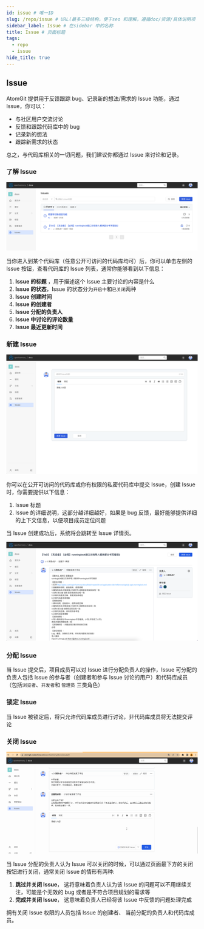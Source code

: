 ```yaml
---
id: issue # 唯一ID
slug: /repo/issue # URL(最多三级结构，便于seo 和理解，遵循doc/资源/具体说明项 的原则)
sidebar_label: Issue # 在sidebar 中的名称
title: Issue # 页面标题
tags:
  - repo
  - issue
hide_title: true
---
```


## Issue

AtomGit 提供用于反馈跟踪 bug、记录新的想法/需求的 Issue 功能，通过 Issue，你可以：

- 与社区用户交流讨论
- 反馈和跟踪代码库中的 bug
- 记录新的想法
- 跟踪新需求的状态

总之，与代码库相关的一切问题，我们建议你都通过 Issue 来讨论和记录。

### 了解 Issue

![issues_list](./img/issues_list.png)

当你进入到某个代码库（任意公开可访问的代码库均可）后，你可以单击左侧的 Issue 按钮，查看代码库的 Issue 列表，通常你能够看到以下信息：

1. **Issue 的标题** ，用于描述这个 Issue 主要讨论的内容是什么
1. **Issue 的状态**，Issue 的状态分为`开启中`和`已关闭`两种
1. **Issue 创建时间**
1. **Issue 的创建者**
1. **Issue 分配的负责人**
1. **Issue 中讨论的评论数量**
1. **Issue 最近更新时间**

### 新建 Issue

![new_issue](./img/new_issue.png)

你可以在公开可访问的代码库或你有权限的私密代码库中提交 Issue，创建 Issue 时，你需要提供以下信息：

1. Issue 标题
2. Issue 的详细说明，这部分越详细越好，如果是 bug 反馈，最好能够提供详细的上下文信息，以便项目成员定位问题

当 Issue 创建成功后，系统将会跳转至 Issue 详情页。

![issue_detail](./img/issue_detail.png)

### 分配 Issue

当 Issue 提交后，项目成员可以对 Issue 进行分配负责人的操作，Issue 可分配的负责人包括 Issue 的参与者（创建者和参与 Issue 讨论的用户）和代码库成员（包括`浏览者`、`开发者`和 `管理员` 三类角色）

### 锁定 Issue

当 Issue 被锁定后，将只允许代码库成员进行讨论，非代码库成员将无法提交评论

### 关闭 Issue

![close_issue](./img/close_issue.gif)

当 Issue 分配的负责人认为 Issue 可以关闭的时候，可以通过页面最下方的关闭按钮进行关闭，通常关闭 Issue 的情形有两种:

1. **跳过并关闭 Issue**， 这将意味着负责人认为该 Issue 的问题可以不用继续关注，可能是个无效的 bug 或者是不符合项目规划的需求等
2. **完成并关闭 Issue**， 这意味着负责人已经将该 Issue 中反馈的问题处理完成

拥有关闭 Issue 权限的人员包括 Issue 的创建者、 当前分配的负责人和代码库成员。